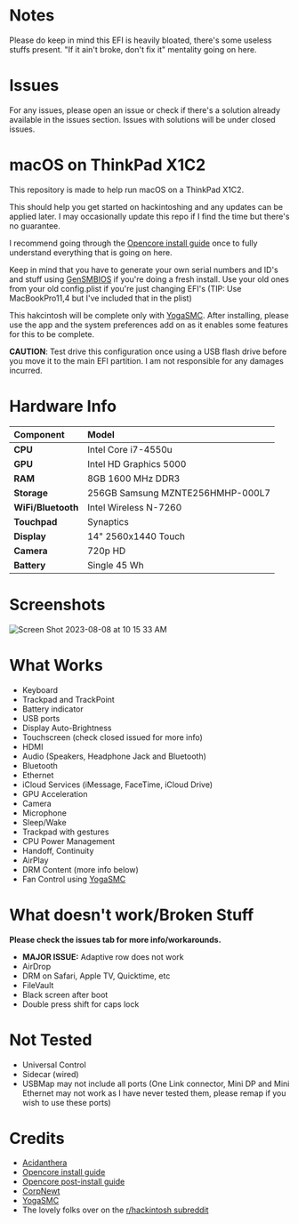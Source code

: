 # Notes
Please do keep in mind this EFI is heavily bloated, there's some useless stuffs present. "If it ain't broke, don't fix it" mentality going on here.

# Issues
For any issues, please open an issue or check if there's a solution already available in the issues section. Issues with solutions will be under closed issues. 

# macOS on ThinkPad X1C2
This repository is made to help run macOS on a ThinkPad X1C2.

This should help you get started on hackintoshing and any updates can be applied later. I may occasionally update this repo if I find the time but there's no guarantee.

I recommend going through the [Opencore install guide](https://dortania.github.io/OpenCore-Install-Guide/) once to fully understand everything that is going on here.

Keep in mind that you have to generate your own serial numbers and ID's and stuff using [GenSMBIOS](https://github.com/corpnewt/GenSMBIOS) if you're doing a fresh install. Use your old ones from your old config.plist if you're just changing EFI's (TIP: Use MacBookPro11,4 but I've included that in the plist)

This hakcintosh will be complete only with [YogaSMC](https://github.com/zhen-zen/YogaSMC). After installing, please use the app and the system preferences add on as it enables some features for this to be complete.

**CAUTION**: Test drive this configuration once using a USB flash drive before you move it to the main EFI partition. I am not responsible for any damages incurred.

# Hardware Info

|**Component**|**Model**|
|:-|:-|
|**CPU**|Intel Core i7-4550u|
|**GPU**|Intel HD Graphics 5000|
|**RAM**|8GB 1600 MHz DDR3|
|**Storage**|256GB Samsung MZNTE256HMHP-000L7|
|**WiFi/Bluetooth**|Intel Wireless N-7260|
|**Touchpad**|Synaptics|
|**Display**| 14" 2560x1440 Touch|
|**Camera**| 720p HD|
|**Battery**| Single 45 Wh|

# Screenshots

![Screen Shot 2023-08-08 at 10 15 33 AM](https://github.com/Krissh-C/X1C2-macOS/assets/117280851/84479f72-5d85-4293-97bf-294dce649721)

# What Works
- Keyboard
- Trackpad and TrackPoint
- Battery indicator
- USB ports
- Display Auto-Brightness
- Touchscreen (check closed issued for more info)
- HDMI
- Audio (Speakers, Headphone Jack and Bluetooth)
- Bluetooth
- Ethernet
- iCloud Services (iMessage, FaceTime, iCloud Drive)
- GPU Acceleration
- Camera
- Microphone
- Sleep/Wake
- Trackpad with gestures
- CPU Power Management
- Handoff, Continuity
- AirPlay
- DRM Content (more info below)
- Fan Control using [YogaSMC](https://github.com/zhen-zen/YogaSMC)

# What doesn't work/Broken Stuff
**Please check the issues tab for more info/workarounds.**
- **MAJOR ISSUE:** Adaptive row does not work
- AirDrop
- DRM on Safari, Apple TV, Quicktime, etc
- FileVault
- Black screen after boot
- Double press shift for caps lock

# Not Tested
- Universal Control
- Sidecar (wired)
- USBMap may not include all ports (One Link connector, Mini DP and Mini Ethernet may not work as I have never tested them, please remap if you wish to use these ports)

# Credits
- [Acidanthera](https://github.com/acidanthera)
- [Opencore install guide](https://dortania.github.io/OpenCore-Install-Guide/)
- [Opencore post-install guide](https://dortania.github.io/OpenCore-Post-Install/)
- [CorpNewt](https://github.com/corpnewt)
- [YogaSMC](https://github.com/zhen-zen/YogaSMC)
- The lovely folks over on the [r/hackintosh subreddit](https://www.reddit.com/r/hackintosh/)
